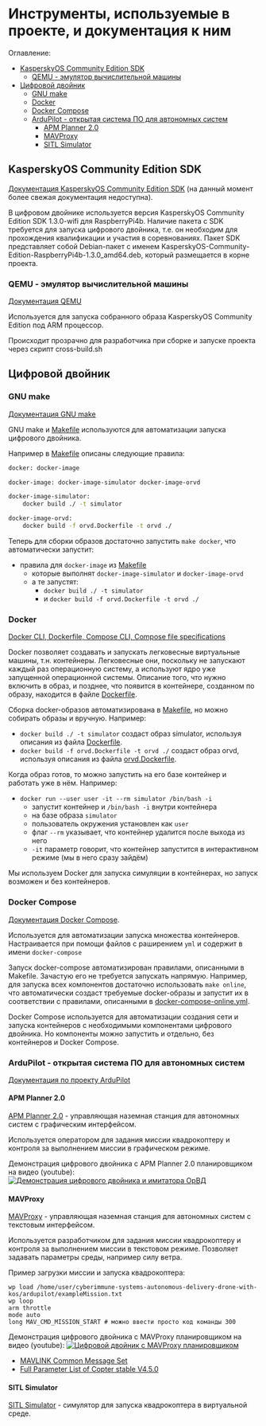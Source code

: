 # Инструменты, используемые в проекте, и документация к ним

Оглавление:

- [KasperskyOS Community Edition SDK](#kasperskyos-community-edition-sdk)
  - [QEMU - эмулятор вычислительной машины](#qemu---эмулятор-вычислительной-машины)
- [Цифровой двойник](#цифровой-двойник)
  - [GNU make](#gnu-make)
  - [Docker](#docker)
  - [Docker Compose](#docker-compose)
  - [ArduPilot - открытая система ПО для автономных систем](#ardupilot---открытая-система-по-для-автономных-систем)
    - [APM Planner 2.0](#apm-planner-20)
    - [MAVProxy](#mavproxy)
    - [SITL Simulator](#sitl-simulator)
  
## KasperskyOS Community Edition SDK

[Документация KasperskyOS Community Edition SDK](https://support.kaspersky.ru/help/KCE/1.1/ru-RU/whats_new.htm) (на данный момент более свежая документация недоступна).

В цифровом двойнике используется версия KasperskyOS Community Edition SDK 1.3.0-wifi для RaspberryPi4b.
Наличие пакета с SDK требуется для запуска цифрового двойника, т.е. он необходим для прохождения квалификации и участия в соревнованиях.
Пакет SDK представляет собой Debian-пакет с именем KasperskyOS-Community-Edition-RaspberryPi4b-1.3.0_amd64.deb, который размещается в корне проекта.

### QEMU - эмулятор вычислительной машины

[Документация QEMU](https://www.qemu.org/docs/master/)

Используется для запуска собранного образа KasperskyOS Community Edition под ARM процессор.

Происходит прозрачно для разработчика при сборке и запуске проекта через скрипт cross-build.sh

## Цифровой двойник

### GNU make

[Документация GNU make](https://www.gnu.org/software/make/manual/make.html)

GNU make и [Makefile](https://github.com/cyberimmunity-edu/cyberimmune-systems-autonomous-delivery-drone-with-kos/blob/main/Makefile) используются для автоматизации запуска цифрового двойника.

Например в [Makefile](https://github.com/cyberimmunity-edu/cyberimmune-systems-autonomous-delivery-drone-with-kos/blob/main/Makefile) описаны следующие правила:

```bash
docker: docker-image

docker-image: docker-image-simulator docker-image-orvd

docker-image-simulator:
    docker build ./ -t simulator

docker-image-orvd:
    docker build -f orvd.Dockerfile -t orvd ./
```

Теперь для сборки образов достаточно запустить `make docker`, что автоматически запустит:

- правила для `docker-image` из [Makefile](https://github.com/cyberimmunity-edu/cyberimmune-systems-autonomous-delivery-drone-with-kos/blob/main/Makefile)
  - которые выполнят `docker-image-simulator` и `docker-image-orvd`
  - а те запустят:
    - `docker build ./ -t simulator`
    - и `docker build -f orvd.Dockerfile -t orvd ./`

### Docker

[Docker CLI, Dockerfile, Compose CLI, Compose file specifications](https://docs.docker.com/reference/)

Docker позволяет создавать и запускать легковесные виртуальные машины, т.н. контейнеры. Легковесные они, поскольку не запускают каждый раз операционную систему, а используют ядро уже запущенной операционной системы.
Описание того, что нужно включить в образ, и позднее, что появится в контейнере, созданном по образу, находится в файле [Dockerfile](https://github.com/cyberimmunity-edu/cyberimmune-systems-autonomous-delivery-drone-with-kos/blob/main/Dockerfile).

Сборка docker-образов автоматизирована в [Makefile](https://github.com/cyberimmunity-edu/cyberimmune-systems-autonomous-delivery-drone-with-kos/blob/main/Makefile), но можно собирать образы и вручную.
Например:

- `docker build ./ -t simulator` создаст образ simulator, используя описания из файла [Dockerfile](https://github.com/cyberimmunity-edu/cyberimmune-systems-autonomous-delivery-drone-with-kos/blob/main/Dockerfile).
- `docker build -f orvd.Dockerfile -t orvd ./` создаст образ orvd, используя описания из файла [orvd.Dockerfile](https://github.com/cyberimmunity-edu/cyberimmune-systems-autonomous-delivery-drone-with-kos/blob/main/orvd.Dockerfile).

Когда образ готов, то можно запустить на его базе контейнер и работать уже в нём.
Например:

- `docker run --user user -it --rm simulator /bin/bash -i`
  - запустит контейнер и `/bin/bash -i` внутри контейнера
  - на базе образа `simulator`
  - пользователь окружения установлен как `user`
  - флаг `--rm` указывает, что контейнер удалится после выхода из него
  - `-it` параметр говорит, что контейнер запустится в интерактивном режиме (мы в него сразу зайдём)

Мы используем Docker для запуска симуляции в контейнерах, но запуск возможен и без контейнеров.

### Docker Compose

[Документация Docker Compose](https://docs.docker.com/compose/).

Используется для автоматизации запуска множества контейнеров. Настраивается при помощи файлов с раширением `yml` и содержит в имени `docker-compose`

Запуск docker-compose автоматизирован правилами, описанными в Makefile. Зачастую его не требуется запускать напрямую.
Например, для запуска всех компонентов достаточно использовать `make online`, что автоматически создаст требуемые docker-образы и запустит их в соответствии с правилами, описанными в [docker-compose-online.yml](https://github.com/cyberimmunity-edu/cyberimmune-systems-autonomous-delivery-drone-with-kos/blob/main/docker-compose-online.yml).

Docker Compose используется для автоматизации создания сети и запуска контейнеров с необходимыми компонентами цифрового двойника. Но компоненты можно запустить и отдельно, без контейнеров и Docker Compose.

### ArduPilot - открытая система ПО для автономных систем

[Документация по проекту ArduPilot](https://ardupilot.org/dev/index.html)

#### APM Planner 2.0

[APM Planner 2.0](https://ardupilot.org/planner2/) - управляющая наземная станция для автономных систем с графическим интерфейсом.

Используется оператором для задания миссии квадрокоптеру и контроля за выполнением миссии в графическом режиме.

Демонстрация цифрового двойника с APM Planner 2.0 планировщиком на видео (youtube):
[![Демонстрация цифрового двойника и имитатора ОрВД](https://img.youtube.com/vi/ytzJ13hsMwg/0.jpg)](https://www.youtube.com/watch?v=ytzJ13hsMwg&t=305)

#### MAVProxy

[MAVProxy](https://ardupilot.org/mavproxy/index.html) - управляющая наземная станция для автономных систем с текстовым интерфейсом.

Используется разработчиком для задания миссии квадрокоптеру и контроля за выполнением миссии в текстовом режиме. Позволяет задавать параметры среды, например силу ветра.

Пример загрузки миссии и запуска квадрокоптера:

```text
wp load /home/user/cyberimmune-systems-autonomous-delivery-drone-with-kos/ardupilot/exampleMission.txt
wp loop
arm throttle
mode auto
long MAV_CMD_MISSION_START # можно ввести просто код команды 300
```

Демонстрация цифрового двойника с MAVProxy планировщиком на видео (youtube):
[![Цифровой двойник с MAVProxy планировщиком](https://img.youtube.com/vi/-VbmFeQ1A-Q/0.jpg)](https://www.youtube.com/watch?v=-VbmFeQ1A-Q)

- [MAVLINK Common Message Set](https://mavlink.io/en/messages/common.html)
- [Full Parameter List of Copter stable V4.5.0](https://ardupilot.org/copter/docs/parameters-Copter-stable-V4.5.0.html)

#### SITL Simulator

[SITL Simulator](https://ardupilot.org/dev/docs/sitl-simulator-software-in-the-loop.html) - симулятор для запуска квадрокоптера в виртуальной среде.
